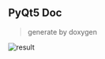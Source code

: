## PyQt5 Doc 
> generate by doxygen 

![result](https://github.com/liaobaocheng/pyqt_doc/blob/master/pyqt_doc.png)
